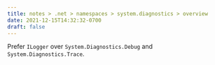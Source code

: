 ```yaml
---
title: notes > .net > namespaces > system.diagnostics > overview
date: 2021-12-15T14:32:32-0700
draft: false
---
```

Prefer `ILogger` over `System.Diagnostics.Debug` and `System.Diagnostics.Trace`.
